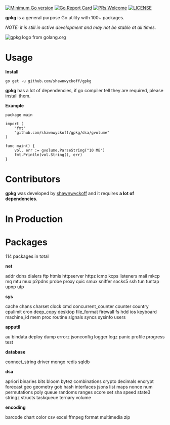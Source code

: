 [![Minimum Go version](https://img.shields.io/badge/go-1.13.0+-9cf.svg)](#go-version-requirements)
[![Go Report Card](https://goreportcard.com/badge/github.com/shawnwyckoff/gpkg)](https://goreportcard.com/report/github.com/shawnwyckoff/gpkg)
[![PRs Welcome](https://img.shields.io/badge/PRs-welcome-brightgreen.svg)](https://github.com/shawnwyckoff/gpkg/pulls)
[![LICENSE](https://img.shields.io/badge/license-MIT-blue.svg)](LICENSE)

**gpkg** is a general purpose Go utility with 100+ packages.

*NOTE: it is still in active development and may not be stable at all times.*

![gpkg logo from golang.org](https://github.com/shawnwyckoff/gpkg/raw/master/gophermart.png)

# Usage

**Install**

```
go get -u github.com/shawnwyckoff/gpkg
```

**gpkg** has a lot of dependencies, if go compiler tell they are required, please install them.

**Example**

```
package main

import (
	"fmt"
	"github.com/shawnwyckoff/gpkg/dsa/gvolume"
)

func main() {
	vol, err := gvolume.ParseString("10 MB")
	fmt.Println(vol.String(), err)
}
```

# Contributors

**gpkg** was developed by [shawnwyckoff](https://github.com/shawnwyckoff) and it requires **a lot of dependencies**.

# In Production

# Packages

114 packages in total

**net**

addr  ddns  dialers  ftp  htmls  httpserver  httpz  icmp  kcps  listeners  mail  mkcp  mq  mtu  mux  p2pdns  probe  proxy  quic  smux  sniffer  socks5  ssh  tun  tuntap  upnp  utp

**sys**

cache  chans  charset  clock  cmd  concurrent_counter  counter  country  cpulimit  cron  deep_copy  desktop  file_format  firewall  fs  hdd  ios  keyboard  machine_id  mem  proc  routine  signals  syncs  sysinfo  users

**apputil**

au  bindata  deploy  dump  errorz  jsonconfig  logger  logz  panic  profile  progress  test

**database**

connect_string  driver  mongo  redis  sqldb

**dsa**

apriori  binaries  bits  bloom  bytez  combinations  crypto  decimals  encrypt  forecast  geo  geometry  gob  hash  interfaces  jsons  list  maps  nonce  num  permutations  poly  queue  randoms  ranges  score  set  sha  speed  state3  stringz  structs  taskqueue  ternary  volume

**encoding**

barcode  chart  color  csv  excel  ffmpeg  format  multimedia  zip